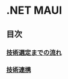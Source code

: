 # .NET MAUI

## 目次

### [技術選定までの流れ](441_NETMAUI_01_技術選定までの流れ.md)

### [技術連携](441_NETMAUI_02_NETMAUI技術連携.md)

